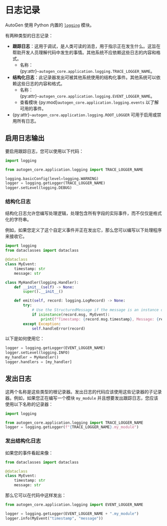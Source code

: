 # 日志记录

AutoGen 使用 Python 内置的 [`logging`](https://docs.python.org/3/library/logging.html) 模块。

有两种类型的日志记录：

- **跟踪日志**：这用于调试，是人类可读的消息，用于指示正在发生什么。这旨在帮助开发人员理解代码中发生的事情。其他系统不应依赖这些日志的内容和格式。
    - 名称：{py:attr}`~autogen_core.application.logging.TRACE_LOGGER_NAME`。
- **结构化日志**：此记录器发出可被其他系统使用的结构化事件。其他系统可以依赖这些日志的内容和格式。
    - 名称：{py:attr}`~autogen_core.application.logging.EVENT_LOGGER_NAME`。
    - 查看模块 {py:mod}`autogen_core.application.logging.events` 以了解可用的事件。
- {py:attr}`~autogen_core.application.logging.ROOT_LOGGER` 可用于启用或禁用所有日志。

## 启用日志输出

要启用跟踪日志，您可以使用以下代码：

```python
import logging

from autogen_core.application.logging import TRACE_LOGGER_NAME

logging.basicConfig(level=logging.WARNING)
logger = logging.getLogger(TRACE_LOGGER_NAME)
logger.setLevel(logging.DEBUG)
```

### 结构化日志

结构化日志允许您编写处理逻辑，处理包含所有字段的实际事件，而不仅仅是格式化的字符串。

例如，如果您定义了这个自定义事件并正在发出它，那么您可以编写以下处理程序来接收它。

```python
import logging
from dataclasses import dataclass

@dataclass
class MyEvent:
    timestamp: str
    message: str

class MyHandler(logging.Handler):
    def __init__(self) -> None:
        super().__init__()

    def emit(self, record: logging.LogRecord) -> None:
        try:
            # Use the StructuredMessage if the message is an instance of it
            if isinstance(record.msg, MyEvent):
                print(f"Timestamp: {record.msg.timestamp}, Message: {record.msg.message}")
        except Exception:
            self.handleError(record)
```

以下是如何使用它：

```python
logger = logging.getLogger(EVENT_LOGGER_NAME)
logger.setLevel(logging.INFO)
my_handler = MyHandler()
logger.handlers = [my_handler]
```

## 发出日志

这两个名称是这些类型的根记录器。发出日志的代码应该使用这些记录器的子记录器。例如，如果您正在编写一个模块 `my_module` 并且想要发出跟踪日志，您应该使用以下名称的记录器：

```python
import logging

from autogen_core.application.logging import TRACE_LOGGER_NAME
logger = logging.getLogger(f"{TRACE_LOGGER_NAME}.my_module")
```

### 发出结构化日志

如果您的事件看起来像：

```python
from dataclasses import dataclass

@dataclass
class MyEvent:
    timestamp: str
    message: str
```

那么它可以在代码中这样发出：

```python
from autogen_core.application.logging import EVENT_LOGGER_NAME

logger = logging.getLogger(EVENT_LOGGER_NAME + ".my_module")
logger.info(MyEvent("timestamp", "message"))
```
